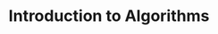 ---
title: 'Introduction to Algorithms'
website: 'https://ocw.mit.edu/courses/electrical-engineering-and-computer-science/6-006-introduction-to-algorithms-fall-2011/'
video: 'https://redirect.invidious.io/playlist?list=PLUl4u3cNGP61Oq3tWYp6V_F-5jb5L2iHb'
cover_image: '/images/posts/introToAlgo.png'
---